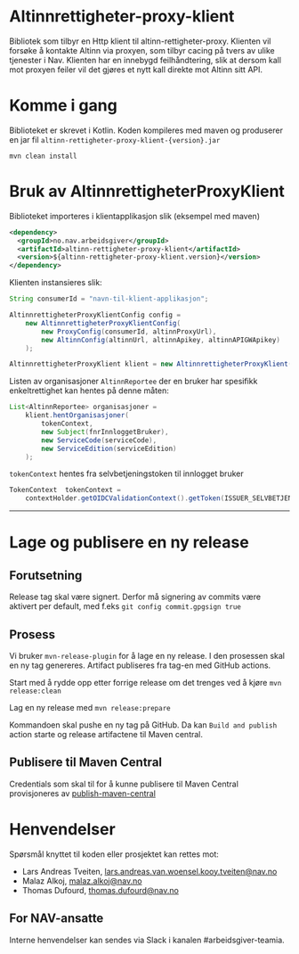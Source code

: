 Altinnrettigheter-proxy-klient
==============================

Bibliotek som tilbyr en Http klient til altinn-rettigheter-proxy.
Klienten vil forsøke å kontakte Altinn via proxyen, som tilbyr cacing på tvers av ulike tjenester i Nav. Klienten har en innebygd feilhåndtering, slik at dersom kall mot proxyen feiler vil det gjøres et nytt kall direkte mot Altinn sitt API.

# Komme i gang

Biblioteket er skrevet i Kotlin. Koden kompileres med maven og produserer en jar fil `altinn-rettigheter-proxy-klient-{version}.jar`

`mvn clean install`

# Bruk av AltinnrettigheterProxyKlient 

Biblioteket importeres i klientapplikasjon slik (eksempel med maven)
```xml
<dependency>
  <groupId>no.nav.arbeidsgiver</groupId>
  <artifactId>altinn-rettigheter-proxy-klient</artifactId>
  <version>${altinn-rettigheter-proxy-klient.version}</version>
</dependency>
```

Klienten instansieres slik: 
```java
String consumerId = "navn-til-klient-applikasjon";

AltinnrettigheterProxyKlientConfig config = 
    new AltinnrettigheterProxyKlientConfig(
        new ProxyConfig(consumerId, altinnProxyUrl),
        new AltinnConfig(altinnUrl, altinnApikey, altinnAPIGWApikey)
    );

AltinnrettigheterProxyKlient klient = new AltinnrettigheterProxyKlient(config, restTemplateBuilder);
```

Listen av organisasjoner `AltinnReportee` der en bruker har spesifikk enkeltrettighet kan hentes på denne måten:
```java
List<AltinnReportee> organisasjoner =  
    klient.hentOrganisasjoner(
        tokenContext,
        new Subject(fnrInnloggetBruker),
        new ServiceCode(serviceCode),
        new ServiceEdition(serviceEdition)
    );
```

`tokenContext` hentes fra selvbetjeningstoken til innlogget bruker
```java
TokenContext  tokenContext = 
    contextHolder.getOIDCValidationContext().getToken(ISSUER_SELVBETJENING);
``` 

---
# Lage og publisere en ny release
## Forutsetning
Release tag skal være signert. Derfor må signering av commits være aktivert per default, med f.eks `git config commit.gpgsign true`

## Prosess
Vi bruker `mvn-release-plugin` for å lage en ny release. I den prosessen skal en ny tag genereres.
 Artifact publiseres fra tag-en med GitHub actions.

Start med å rydde opp etter forrige release om det trenges ved å kjøre `mvn release:clean`

Lag en ny release med `mvn release:prepare`

Kommandoen skal pushe en ny tag på GitHub. Da kan `Build and publish` action starte og release artifactene til Maven central.

## Publisere til Maven Central
Credentials som skal til for å kunne publisere til Maven Central provisjoneres av [publish-maven-central](https://github.com/navikt/publish-maven-central)

# Henvendelser

Spørsmål knyttet til koden eller prosjektet kan rettes mot:

* Lars Andreas Tveiten, lars.andreas.van.woensel.kooy.tveiten@nav.no
* Malaz Alkoj, malaz.alkoj@nav.no
* Thomas Dufourd, thomas.dufourd@nav.no

## For NAV-ansatte

Interne henvendelser kan sendes via Slack i kanalen #arbeidsgiver-teamia.
